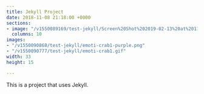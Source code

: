 ```yaml
---
title: Jekyll Project
date: 2018-11-08 21:18:00 +0000
sections:
- image: "/v1550089169/test-jekyll/Screen%20Shot%202019-02-13%20at%2011.58.40%20AM.png"
  columns: 10
images:
- "/v1550090868/test-jekyll/emoti-crab1-purple.png"
- "/v1550090777/test-jekyll/emoti-crab1.gif"
width: 33
height: 15

---
```

This is a project that uses Jekyll.